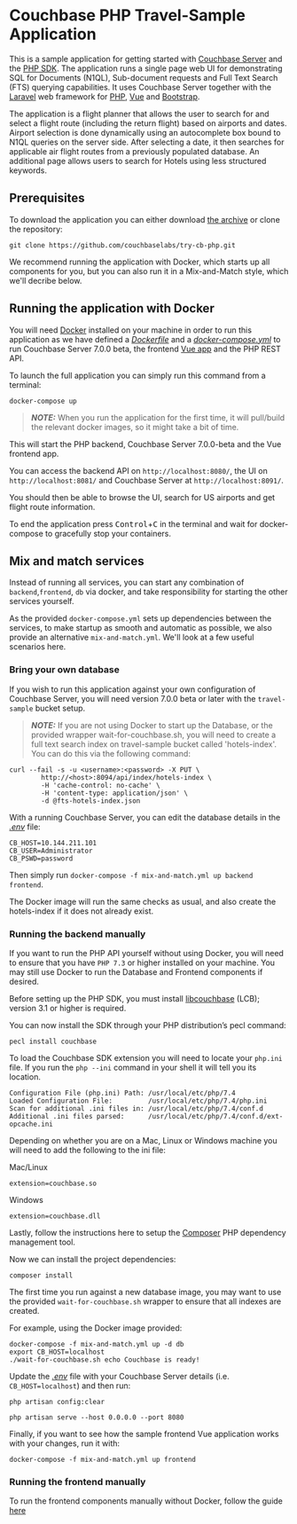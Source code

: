 # Couchbase PHP Travel-Sample Application

This is a sample application for getting started with [Couchbase Server] and the [PHP SDK].
The application runs a single page web UI for demonstrating SQL for Documents (N1QL), Sub-document requests and Full Text Search (FTS) querying capabilities.
It uses Couchbase Server together with the [Laravel] web framework for [PHP], [Vue] and [Bootstrap].

The application is a flight planner that allows the user to search for and select a flight route (including the return flight) based on airports and dates.
Airport selection is done dynamically using an autocomplete box bound to N1QL queries on the server side. After selecting a date, it then searches
for applicable air flight routes from a previously populated database. An additional page allows users to search for Hotels using less structured keywords.

## Prerequisites

To download the application you can either download [the archive](https://github.com/couchbaselabs/try-cb-php/archive/master.zip) or clone the repository:

```
git clone https://github.com/couchbaselabs/try-cb-php.git
```

We recommend running the application with Docker, which starts up all components for you, but you can also run it in a Mix-and-Match style, which we'll decribe below.

## Running the application with Docker

You will need [Docker](https://docs.docker.com/get-docker/) installed on your machine in order to run this application as we have defined 
a [_Dockerfile_](Dockerfile) and a [_docker-compose.yml_](docker-compose.yml) to run Couchbase Server 7.0.0 beta, 
the frontend [Vue app](https://github.com/couchbaselabs/try-cb-frontend-v2.git) and the PHP REST API.

To launch the full application you can simply run this command from a terminal:

```
docker-compose up
```

> **_NOTE:_** When you run the application for the first time, it will pull/build the relevant docker images, so it might take a bit of time.

This will start the PHP backend, Couchbase Server 7.0.0-beta and the Vue frontend app.

You can access the backend API on `http://localhost:8080/`, the UI on `http://localhost:8081/` and Couchbase Server at `http://localhost:8091/`.

You should then be able to browse the UI, search for US airports and get flight route information.

To end the application press <kbd>Control</kbd>+<kbd>C</kbd> in the terminal and wait for docker-compose to gracefully stop your containers.

## Mix and match services

Instead of running all services, you can start any combination of `backend`,`frontend`, `db` via docker, and take responsibility for starting the other services yourself.

As the provided `docker-compose.yml` sets up dependencies between the services, to make startup as smooth and automatic as possible, we also provide an alternative `mix-and-match.yml`.  We'll look at a few useful scenarios here.

### Bring your own database
If you wish to run this application against your own configuration of Couchbase Server, you will need version 7.0.0 beta or later with the `travel-sample` bucket setup.

> **_NOTE:_** If you are not using Docker to start up the Database, or the provided wrapper wait-for-couchbase.sh, you will need to create a full text search index on travel-sample bucket called 'hotels-index'. You can do this via the following command:

```
curl --fail -s -u <username>:<password> -X PUT \
        http://<host>:8094/api/index/hotels-index \
        -H 'cache-control: no-cache' \
        -H 'content-type: application/json' \
        -d @fts-hotels-index.json
```

With a running Couchbase Server, you can edit the database details in the [_.env_](.env) file:

```
CB_HOST=10.144.211.101
CB_USER=Administrator 
CB_PSWD=password
```

Then simply run `docker-compose -f mix-and-match.yml up backend frontend`.

The Docker image will run the same checks as usual, and also create the hotels-index if it does not already exist.

### Running the backend manually

If you want to run the PHP API yourself without using Docker, you will need to ensure that you have `PHP 7.3` or higher installed on your machine. You may still use Docker to run the Database and Frontend components if desired.

Before setting up the PHP SDK, you must install [libcouchbase] (LCB); version 3.1 or higher is required.

You can now install the SDK through your PHP distribution’s pecl command:

```
pecl install couchbase
```

To load the Couchbase SDK extension you will need to locate your `php.ini` file.
If you run the `php --ini` command in your shell it will tell you its location.

```
Configuration File (php.ini) Path: /usr/local/etc/php/7.4
Loaded Configuration File:         /usr/local/etc/php/7.4/php.ini
Scan for additional .ini files in: /usr/local/etc/php/7.4/conf.d
Additional .ini files parsed:      /usr/local/etc/php/7.4/conf.d/ext-opcache.ini
```

Depending on whether you are on a Mac, Linux or Windows machine you will need to add
the following to the ini file:

Mac/Linux
```
extension=couchbase.so
```

Windows
```
extension=couchbase.dll
```

Lastly, follow the instructions here to setup the [Composer] PHP dependency management tool.

Now we can install the project dependencies:

```
composer install
```

The first time you run against a new database image, you may want to use the provided
`wait-for-couchbase.sh` wrapper to ensure that all indexes are created.

For example, using the Docker image provided:

```
docker-compose -f mix-and-match.yml up -d db
export CB_HOST=localhost
./wait-for-couchbase.sh echo Couchbase is ready!
```

Update the [_.env_](.env) file with your Couchbase Server details (i.e. `CB_HOST=localhost`) and then run:

```
php artisan config:clear

php artisan serve --host 0.0.0.0 --port 8080
```

Finally, if you want to see how the sample frontend Vue application works with your changes,
run it with:

```
docker-compose -f mix-and-match.yml up frontend
```

### Running the frontend manually

To run the frontend components manually without Docker, follow the guide
[here](https://github.com/couchbaselabs/try-cb-frontend-v2)


[Couchbase Server]: https://www.couchbase.com/
[PHP SDK]: https://docs.couchbase.com/php-sdk/current/hello-world/overview.html
[Laravel]: https://laravel.com/
[PHP]: https://www.php.net/
[Vue]: https://vuejs.org/
[Bootstrap]: https://getbootstrap.com/
[libcouchbase]: https://docs.couchbase.com/c-sdk/current/hello-world/start-using-sdk.html
[Composer]: https://getcomposer.org/doc/00-intro.md#installation-linux-unix-macos